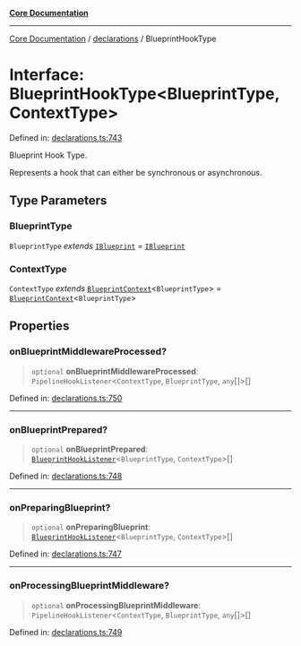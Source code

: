 [**Core Documentation**](../../README.md)

***

[Core Documentation](../../README.md) / [declarations](../README.md) / BlueprintHookType

# Interface: BlueprintHookType\<BlueprintType, ContextType\>

Defined in: [declarations.ts:743](https://github.com/stonemjs/core/blob/65c9e07f9d264b07f6e4091fcc29046b5ca8ea45/src/declarations.ts#L743)

Blueprint Hook Type.

Represents a hook that can either be synchronous or asynchronous.

## Type Parameters

### BlueprintType

`BlueprintType` *extends* [`IBlueprint`](../type-aliases/IBlueprint.md) = [`IBlueprint`](../type-aliases/IBlueprint.md)

### ContextType

`ContextType` *extends* [`BlueprintContext`](BlueprintContext.md)\<`BlueprintType`\> = [`BlueprintContext`](BlueprintContext.md)\<`BlueprintType`\>

## Properties

### onBlueprintMiddlewareProcessed?

> `optional` **onBlueprintMiddlewareProcessed**: `PipelineHookListener`\<`ContextType`, `BlueprintType`, `any`[]\>[]

Defined in: [declarations.ts:750](https://github.com/stonemjs/core/blob/65c9e07f9d264b07f6e4091fcc29046b5ca8ea45/src/declarations.ts#L750)

***

### onBlueprintPrepared?

> `optional` **onBlueprintPrepared**: [`BlueprintHookListener`](../type-aliases/BlueprintHookListener.md)\<`BlueprintType`, `ContextType`\>[]

Defined in: [declarations.ts:748](https://github.com/stonemjs/core/blob/65c9e07f9d264b07f6e4091fcc29046b5ca8ea45/src/declarations.ts#L748)

***

### onPreparingBlueprint?

> `optional` **onPreparingBlueprint**: [`BlueprintHookListener`](../type-aliases/BlueprintHookListener.md)\<`BlueprintType`, `ContextType`\>[]

Defined in: [declarations.ts:747](https://github.com/stonemjs/core/blob/65c9e07f9d264b07f6e4091fcc29046b5ca8ea45/src/declarations.ts#L747)

***

### onProcessingBlueprintMiddleware?

> `optional` **onProcessingBlueprintMiddleware**: `PipelineHookListener`\<`ContextType`, `BlueprintType`, `any`[]\>[]

Defined in: [declarations.ts:749](https://github.com/stonemjs/core/blob/65c9e07f9d264b07f6e4091fcc29046b5ca8ea45/src/declarations.ts#L749)
